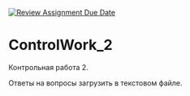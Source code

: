 [![Review Assignment Due Date](https://classroom.github.com/assets/deadline-readme-button-24ddc0f5d75046c5622901739e7c5dd533143b0c8e959d652212380cedb1ea36.svg)](https://classroom.github.com/a/rKaWrsB5)
# ControlWork_2
Контрольная работа 2.

Ответы на вопросы загрузить в текстовом файле.
